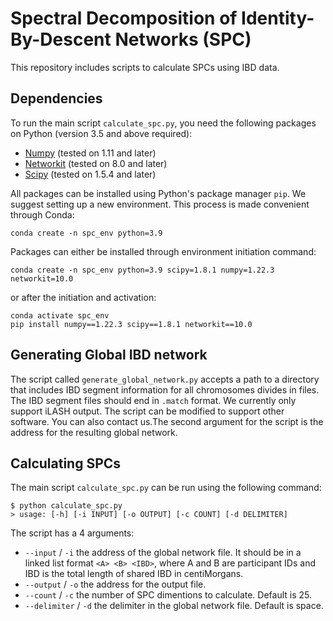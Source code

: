 # Spectral Decomposition of Identity-By-Descent Networks (SPC)

This repository includes scripts to calculate SPCs using IBD data.

## Dependencies

To run the main script `calculate_spc.py`, you need the following packages on Python (version 3.5 and above required):

- [Numpy](https://numpy.org/install/) (tested on 1.11 and later)
- [Networkit](https://networkit.github.io) (tested on 8.0 and later)
- [Scipy](https://scipy.org) (tested on 1.5.4 and later)

All packages can be installed using Python's package manager `pip`. We suggest setting up a new environment. This process is made convenient through Conda:

```
conda create -n spc_env python=3.9
```

Packages can either be installed through environment initiation command:

```
conda create -n spc_env python=3.9 scipy=1.8.1 numpy=1.22.3 networkit=10.0
```

or after the initiation and activation:

```
conda activate spc_env
pip install numpy==1.22.3 scipy==1.8.1 networkit==10.0
```

## Generating Global IBD network

The script called `generate_global_network.py` accepts a path to a directory that includes IBD segment information for all chromosomes divides in files. The IBD segment files should end in `.match` format. We currently only support iLASH output. The script can be modified to support other software. You can also contact us.The second argument for the script is the address for the resulting global network.

## Calculating SPCs

The main script `calculate_spc.py` can be run using the following command:

```
$ python calculate_spc.py
> usage: [-h] [-i INPUT] [-o OUTPUT] [-c COUNT] [-d DELIMITER]
```

The script has a 4 arguments:

- `--input` / `-i` the address of the global network file. It should be in a linked list format `<A> <B> <IBD>`, where A and B are participant IDs and IBD is the total length of shared IBD in centiMorgans.
- `--output` / `-o` the address for the output file.
- `--count` / `-c` the number of SPC dimentions to calculate. Default is 25.
- `--delimiter` / `-d` the delimiter in the global network file. Default is space.

